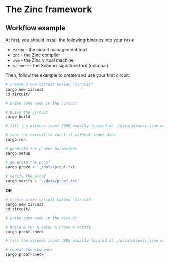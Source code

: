# The Zinc framework

## Workflow example

At first, you should install the following binaries into your `PATH`:
- `zargo` - the circuit management tool
- `znc` - the Zinc compiler
- `zvm` - the Zinc virtual machine
- `schnorr` - the Schnorr signature tool (optional)

Then, follow the example to create and use your first circuit:

```bash
# create a new circuit called 'zircuit'
zargo new zircuit
cd zircuit/

# write some code in the circuit

# build the circuit
zargo build

# fill the witness input JSON usually located at ./data/witness.json with values

# runs the circuit to check it without input data
zargo run

# generate the prover parameters
zargo setup

# generate the proof
zargo prove > './data/proof.txt'

# verify the proof
zargo verify < './data/proof.txt'
```

**OR**

```bash
# create a new circuit called 'zircuit'
zargo new zircuit
cd zircuit/

# write some code in the circuit

# build & run & setup & prove & verify
zargo proof-check

# fill the witness input JSON usually located at ./data/witness.json with values

# repeat the sequence
zargo proof-check
```
